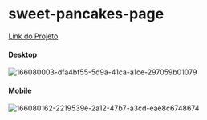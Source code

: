 # sweet-pancakes-page

<a href="https://sweetpancakes.netlify.app/">Link do Projeto</a>
<h4>Desktop</h4>

![166080003-dfa4bf55-5d9a-41ca-a1ce-297059b01079](https://user-images.githubusercontent.com/97412434/166080488-c8fa7516-f1cd-4f0b-8ef9-bc84ed257757.png)


<h4>Mobile</h4>


![166080162-2219539e-2a12-47b7-a3cd-eae8c6748674](https://user-images.githubusercontent.com/97412434/166080475-3104a571-0197-439a-8985-aab10c541ca8.png)
